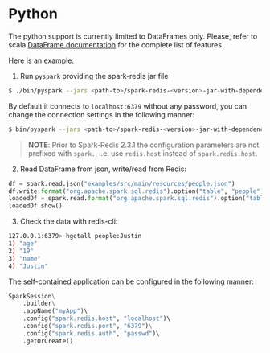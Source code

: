 # Python

The python support is currently limited to DataFrames only. Please, refer to scala [DataFrame documentation](dataframe.md) 
for the complete list of features.

Here is an example:

1. Run `pyspark` providing the spark-redis jar file 

```bash
$ ./bin/pyspark --jars <path-to>/spark-redis-<version>-jar-with-dependencies.jar
```

By default it connects to `localhost:6379` without any password, you can change the connection settings in the following manner:

```bash
$ bin/pyspark --jars <path-to>/spark-redis-<version>-jar-with-dependencies.jar --conf "spark.redis.host=localhost" --conf "spark.redis.port=6379" --conf "spark.redis.auth=passwd"
```

> **NOTE**: Prior to Spark-Redis 2.3.1 the configuration parameters are not prefixed with `spark.`, i.e. use `redis.host` instead of `spark.redis.host`.


2. Read DataFrame from json, write/read from Redis:
```python
df = spark.read.json("examples/src/main/resources/people.json")
df.write.format("org.apache.spark.sql.redis").option("table", "people").option("key.column", "name").save()
loadedDf = spark.read.format("org.apache.spark.sql.redis").option("table", "people").load()
loadedDf.show()
```

3. Check the data with redis-cli:

```bash
127.0.0.1:6379> hgetall people:Justin
1) "age"
2) "19"
3) "name"
4) "Justin"
```

The self-contained application can be configured in the following manner:

```python
SparkSession\
    .builder\
    .appName("myApp")\ 
    .config("spark.redis.host", "localhost")\ 
    .config("spark.redis.port", "6379")\
    .config("spark.redis.auth", "passwd")\ 
    .getOrCreate()
```


